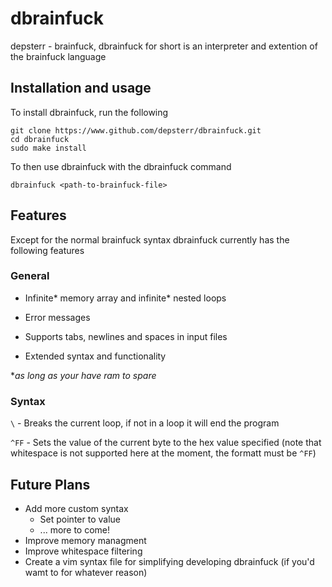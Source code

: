 # dbrainfuck
depsterr - brainfuck, dbrainfuck for short is an interpreter and extention of the brainfuck language

## Installation and usage

To install dbrainfuck, run the following
```shell
git clone https://www.github.com/depsterr/dbrainfuck.git
cd dbrainfuck
sudo make install
```

To then use dbrainfuck with the dbrainfuck command
```shell
dbrainfuck <path-to-brainfuck-file>
```

## Features

Except for the normal brainfuck syntax dbrainfuck currently has the following features

### General

* Infinite* memory array and infinite* nested loops

* Error messages

* Supports tabs, newlines and spaces in input files

* Extended syntax and functionality

\**as long as your have ram to spare*

### Syntax

`\` - Breaks the current loop, if not in a loop it will end the program

`^FF` - Sets the value of the current byte to the hex value specified (note that whitespace is not supported here at the moment, the formatt must be `^FF`)

## Future Plans

* Add more custom syntax
  * Set pointer to value
  * ... more to come!
* Improve memory managment
* Improve whitespace filtering
* Create a vim syntax file for simplifying developing dbrainfuck (if you'd wamt to for whatever reason)

